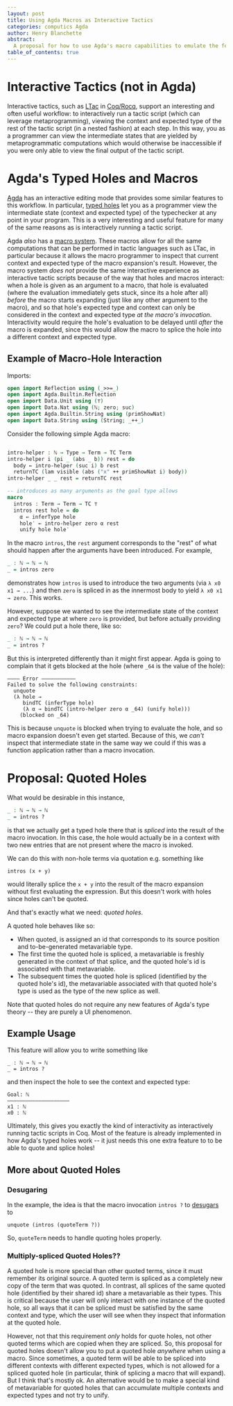 ```yaml
---
layout: post
title: Using Agda Macros as Interactive Tactics
categories: computics Agda
author: Henry Blanchette
abstract:
  A proposal for how to use Agda's macro capabilities to emulate the features of interactive tactics LTac in Coq/Rocq. Agda's typed holes already get almost all the way there; they just need to handle interactive holes well!
table_of_contents: true
---
```


# Interactive Tactics (not in Agda)

Interactive tactics, such as [LTac](https://rocq-prover.org/doc/v8.19/refman/proof-engine/ltac.html) in [Coq/Rocq](https://rocq-prover.org/), support an interesting and often useful workflow: to interactively run a tactic script (which can leverage metaprogramming), viewing the context and expected type of the rest of the tactic script (in a nested fashion) at each step. In this way, you as a programmer can view the intermediate states that are yielded by metaprogrammatic computations which would otherwise be inaccessible if you were only able to view the final output of the tactic script.

# Agda's Typed Holes and Macros

[Agda]([Agda](https://agda.readthedocs.io/en/latest/index.html)) has an interactive editing mode that provides some similar features to this workflow. In particular, [typed holes](https://agda.readthedocs.io/en/latest/language/lexical-structure.html#holes) let you as a programmer view the intermediate state (context and expected type) of the typechecker at any point in your program. This is a very interesting and useful feature for many of the same reasons as is interactively running a tactic script.

Agda _also_ has a [macro system](https://agda.readthedocs.io/en/stable/language/reflection.html). These macros allow for all the same computations that can be performed in tactic languages such as LTac, in particular because it allows the macro programmer to inspect that current context and expected type of the macro expansion's result. However, the macro system _does not_ provide the same interactive experience as interactive tactic scripts because of the way that holes and macros interact: when a hole is given as an argument to a macro, that hole is evaluated (where the evaluation immediately gets stuck, since its a hole after all) _before_ the macro starts expanding (just like any other argument to the macro), and so that hole's expected type and context can only be considered in the context and expected type _at the macro's invocation_. Interactivity would require the hole's evaluation to be delayed until _after_ the macro is expanded, since this would allow the macro to splice the hole into a different context and expected type.

## Example of Macro-Hole Interaction

Imports:

```agda
open import Reflection using (_>>=_)
open import Agda.Builtin.Reflection
open import Data.Unit using (⊤)
open import Data.Nat using (ℕ; zero; suc)
open import Agda.Builtin.String using (primShowNat)
open import Data.String using (String; _++_)
```

Consider the following simple Agda macro:

```agda

intro-helper : ℕ → Type → Term → TC Term
intro-helper i (pi _ (abs _ b)) rest = do
  body ← intro-helper (suc i) b rest
  returnTC (lam visible (abs ("x" ++ primShowNat i) body))
intro-helper _ _ rest = returnTC rest

-- introduces as many arguments as the goal type allows
macro
  intros : Term → Term → TC ⊤
  intros rest hole = do
    α ← inferType hole
    hole′ ← intro-helper zero α rest
    unify hole hole′
```

In the macro `intros`, the `rest` argument corresponds to the "rest" of what should happen after the arguments have been introduced. For example,

```agda
_ : ℕ → ℕ → ℕ
_ = intros zero
```

demonstrates how `intros` is used to introduce the two arguments (via `λ x0 x1 → ...`) and then `zero` is spliced in as the innermost body to yield `λ x0 x1 → zero`. This works.

However, suppose we wanted to see the intermediate state of the context and expected type at where `zero` is provided, but before actually providing `zero`? We could put a hole there, like so:

```agda
_ : ℕ → ℕ → ℕ
_ = intros ?
```

But this is interpreted differently than it might first appear. Agda is going to complain that it gets blocked at the hole (where `_64` is the value of the hole):

```
———— Error ———————————
Failed to solve the following constraints:
  unquote
  (λ hole →
     bindTC (inferType hole)
     (λ α → bindTC (intro-helper zero α _64) (unify hole)))
    (blocked on _64)
```

This is because `unquote` is blocked when trying to evaluate the hole, and so macro expansion doesn't even get started. Because of this, we _can't_ inspect that intermediate state in the same way we could if this was a function application rather than a macro invocation.

# Proposal: Quoted Holes

What would be desirable in this instance,

```agda
_ : ℕ → ℕ → ℕ
_ = intros ?
```

is that we actually get a typed hole there that is _spliced_ into the result of the macro invocation. In this case, the hole would actually be in a context with two new entries that are not present where the macro is invoked.

We can do this with non-hole terms via quotation e.g. something like

```
intros (x + y)
```

would literally splice the `x + y` into the result of the macro expansion without first evaluating the expression. But this doesn't work with holes since holes can't be quoted.

And that's exactly what we need: _quoted holes_.

A quoted hole behaves like so:
- When quoted, is assigned an id that corresponds to its source position and to-be-generated metavariable type.
- The first time the quoted hole is spliced, a metavariable is freshly generated in the context of that splice, and the quoted hole's id is associated with that metavariable.
- The subsequent times the quoted hole is spliced (identified by the quoted hole's id), the metavariable associated with that quoted hole's type is used as the type of the new splice as well.

Note that quoted holes do not require any new features of Agda's type theory -- they are purely a UI phenomenon.

## Example Usage

This feature will allow you to write something like

```
_ : ℕ → ℕ → ℕ
_ = intros ?
```

and then inspect the hole to see the context and expected type:

```
Goal: ℕ
————————————————————
x1 : ℕ
x0 : ℕ
```

Ultimately, this gives you exactly the kind of interactivity as interactively running tactic scripts in Coq. Most of the feature is already implemented in how Agda's typed holes work -- it just needs this one extra feature to to be able to quote and splice holes!

## More about Quoted Holes

### Desugaring

In the example, the idea is that the macro invocation `intros ?` to [desugars](https://agda.readthedocs.io/en/v2.8.0-rc1/language/reflection.html#macros)  to

```
unquote (intros (quoteTerm ?))
```

So, `quoteTerm` needs to handle quoting holes properly.

### Multiply-spliced Quoted Holes??

A quoted hole is more special than other quoted terms, since it must remember its original source. A quoted term is spliced as a completely new copy of the term that was quoted. In contrast, all splices of the same quoted hole (identified by their shared id) share a metavariable as their types. This is critical because the user will only interact with one instance of the quoted hole, so all ways that it can be spliced must be satisfied by the same context and type, which the user will see when they inspect that information at the quoted hole.

However, not that this requirement _only_ holds for quote holes, not other quoted terms which are copied when they are spliced. So, this proposal for quoted holes doesn't allow you to put a quoted hole _anywhere_ when using a macro. Since sometimes, a quoted term will be able to be spliced into different contexts with different expected types, which is not allowed for a spliced quoted hole (in particular, think of splicing a macro that will expand). But I think that's mostly ok. An alternative would be to make a special kind of metavariable for quoted holes that can accumulate multiple contexts and expected types and not try to unify.

